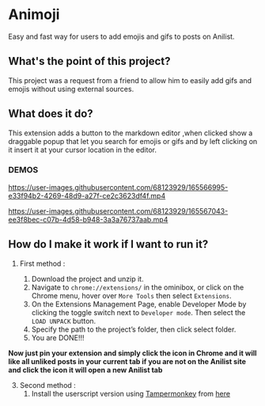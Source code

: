 # Animoji

Easy and fast way for users to add emojis and gifs to posts on Anilist.

## What's the point of this project?

This project was a request from a friend to allow him to easily add gifs and emojis without using external sources.

## What does it do?

This extension adds a button to the markdown editor ,when clicked show a draggable popup that let you search for emojis or gifs and by left clicking on it insert it at your cursor location in the editor.

### DEMOS

https://user-images.githubusercontent.com/68123929/165566995-e33f94b2-4269-48d9-a27f-ce2c3623df4f.mp4

https://user-images.githubusercontent.com/68123929/165567043-ee3f8bec-c07b-4d58-b948-3a3a76737aab.mp4


## How do I make it work if I want to run it?

1. First method :

   1. Download the project and unzip it.
   2. Navigate to `chrome://extensions/` in the ominibox, or click on the Chrome menu, hover over `More Tools` then select `Extensions`.
   3. On the Extensions Management Page, enable Developer Mode by clicking the toggle switch next to `Developer mode`. Then select the `LOAD UNPACK` button.
   4. Specify the path to the project’s folder, then click select folder.
   5. You are DONE!!!

**Now just pin your extension and simply click the icon in Chrome and it will like all unliked posts in your current tab
if you are not on the Anilist site and click the icon it will open a new Anilist tab**

3. Second method :
   1. Install the userscript version using [Tampermonkey](https://www.tampermonkey.net/)  from [here](https://github.com/Makhloufbel/Animoji_Anilist/blob/master/Animoji.user.js)
